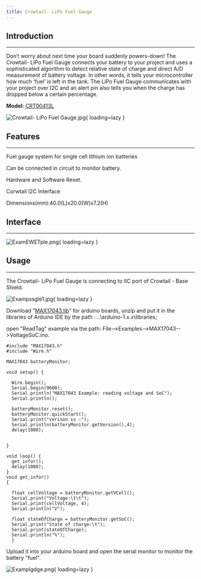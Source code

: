 ```yaml
---
title: Crowtail- LiPo Fuel Gauge
---
```


## **Introduction**
----------------

Don’t worry about next time your board suddenly powers-down! The Crowtail- LiPo Fuel Gauge connects your battery to your project and uses a sophisticated algorithm to detect relative state of charge and direct A/D measurement of battery voltage. In other words, it tells your microcontroller how much ‘fuel’ is left in the tank. The LiPo Fuel Gauge communicates with your project over I2C and an alert pin also tells you when the charge has dropped below a certain percentage.

**Model:** [CRT00413L](https://www.elecrow.com/crowtail-lipo-fuel-gauge.html)

![Crowtail- LiPo Fuel Gauge.jpg](https://wiki.elecrow.com/images/thumb/b/b3/Crowtail-_LiPo_Fuel_Gauge.jpg/500px-Crowtail-_LiPo_Fuel_Gauge.jpg){ loading=lazy }

## **Features**
------------

Fuel gauge system for single cell lithium ion batteries

Can be connected in circuit to monitor battery.

Hardware and Software Reset.

Corwtail I2C Interface

Dimensions(mm):40.0(L)x20.0(W)x7.2(H)

## **Interface**
-------------

![ExamEWETple.png](https://wiki.elecrow.com/images/thumb/b/b0/ExamEWETple.png/500px-ExamEWETple.png){ loading=lazy }

## **Usage**
---------

The Crowtail- LiPo Fuel Gauge is connecting to IIC port of Crowtail - Base Shield.

![Exampssgle1.jpg](https://wiki.elecrow.com/images/thumb/1/15/Exampssgle1.jpg/600px-Exampssgle1.jpg){ loading=lazy }

Download "[MAX17043.lib](./files/MAX17043-zip.md)" for arduino boards, unzip and put it in the libraries of Arduino IDE by the path : ..\\arduino-1.x.x\\libraries;

open "ReadTag" example via the path: File--&gt;Examples--&gt;MAX17043--&gt;VoltageSoC.ino.

```
#include "MAX17043.h"
#include "Wire.h"

MAX17043 batteryMonitor;

void setup() {
  
  Wire.begin(); 
  Serial.begin(9600);
  Serial.println("MAX17043 Example: reading voltage and SoC");
  Serial.println();
  
  batteryMonitor.reset();
  batteryMonitor.quickStart();
  Serial.print("verison is :");
  Serial.println(batteryMonitor.getVersion(),4);
  delay(1000);
  
  
}

void loop() {    
  get_infor();
  delay(1000);
}
void get_infor()
{

  float cellVoltage = batteryMonitor.getVCell();
  Serial.print("Voltage:\t\t");
  Serial.print(cellVoltage, 4);
  Serial.println("V");

  float stateOfCharge = batteryMonitor.getSoC();
  Serial.print("State of charge:\t");
  Serial.print(stateOfCharge);
  Serial.println("%");
  }
```

Upload it into your arduino board and open the serial monitor to monitor the battery "fuel".

![Examplgdge.png](https://wiki.elecrow.com/images/e/e0/Examplgdge.png){ loading=lazy }